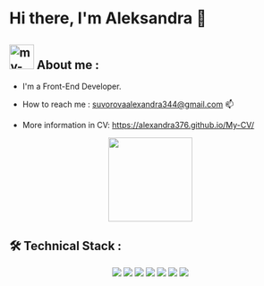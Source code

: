 # Hi there, I'm Aleksandra 👋

## <img width="44" alt="my-photo" src="https://github.com/Alexandra376/Alexandra376/assets/119896011/1775cc52-e31f-424c-96dd-fd5887e9fbb4"> About me :

*   I'm a Front-End Developer.
*   How to reach me : <a href='mailto:suvorovaalexandra344@gmail.com'>suvorovaalexandra344@gmail.com</a> 📫</p>

*   More information in CV: https://alexandra376.github.io/My-CV/

<p align='center'>
    <a href="https://github.com/romankh3/github-readme-stats"><img height=150
                                                                   src="https://github-readme-stats.vercel.app/api/top-langs/?username=romankh3&layout=compact"/></a>
</p>

## 🛠 Technical Stack : 

<p align='center'>
    <a>
        <img src="https://img.shields.io/badge/JavaScript-323330?style=for-the-badge&logo=javascript&logoColor=F7DF1E"/>
    </a>
   <a>
       <img src="https://img.shields.io/badge/HTML5-E34F26?style=for-the-badge&logo=html5&logoColor=white"/>
   </a>
   <a>
        <img src="https://img.shields.io/badge/CSS3-1572B6?style=for-the-badge&logo=css3&logoColor=white"/>
    </a>    
   <a>
        <img src="https://img.shields.io/badge/Sass-CC6699?style=for-the-badge&logo=sass&logoColor=white"/>
   </a>
   <a>
        <img src="https://img.shields.io/badge/TypeScript-007ACC?style=for-the-badge&logo=typescript&logoColor=white"/>
    </a>
    <a>
        <img src="https://img.shields.io/badge/Webpack-8DD6F9?style=for-the-badge&logo=Webpack&logoColor=white"/>
    </a>
    <a>
        <img src="https://img.shields.io/badge/React-20232A?style=for-the-badge&logo=react&logoColor=61DAFB"/>
    </a>
</p>
